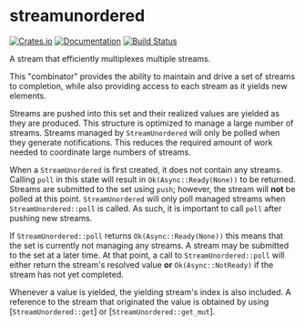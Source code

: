 # streamunordered

[![Crates.io](https://img.shields.io/crates/v/streamunordered.svg)](https://crates.io/crates/streamunordered)
[![Documentation](https://docs.rs/streamunordered/badge.svg)](https://docs.rs/streamunordered/)
[![Build Status](https://travis-ci.org/jonhoo/streamunordered.svg?branch=master)](https://travis-ci.org/jonhoo/streamunordered)

A stream that efficiently multiplexes multiple streams.

This "combinator" provides the ability to maintain and drive a set of streams to completion,
while also providing access to each stream as it yields new elements.

Streams are pushed into this set and their realized values are yielded as they are produced.
This structure is optimized to manage a large number of streams. Streams managed by
`StreamUnordered` will only be polled when they generate notifications. This reduces the
required amount of work needed to coordinate large numbers of streams.

When a `StreamUnordered` is first created, it does not contain any streams. Calling `poll` in
this state will result in `Ok(Async::Ready(None))` to be returned. Streams are submitted to the
set using `push`; however, the stream will **not** be polled at this point. `StreamUnordered`
will only poll managed streams when `StreamUnordered::poll` is called. As such, it is important
to call `poll` after pushing new streams.

If `StreamUnordered::poll` returns `Ok(Async::Ready(None))` this means that the set is
currently not managing any streams. A stream may be submitted to the set at a later time. At
that point, a call to `StreamUnordered::poll` will either return the stream's resolved value
**or** `Ok(Async::NotReady)` if the stream has not yet completed.

Whenever a value is yielded, the yielding stream's index is also included. A reference to the
stream that originated the value is obtained by using [`StreamUnordered::get`] or
[`StreamUnordered::get_mut`].
